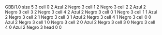 <gs-board without-header> GBB/1.0
size 5 3
cell 0 2 Azul 2 Negro 3 
cell 1 2 Negro 3 
cell 2 2 Azul 2 Negro 3 
cell 3 2 Negro 3 
cell 4 2 Azul 2 Negro 3 
cell 0 1 Negro 3 
cell 1 1 Azul 2 Negro 3 
cell 2 1 Negro 3 
cell 3 1 Azul 2 Negro 3 
cell 4 1 Negro 3 
cell 0 0 Azul 2 Negro 3 
cell 1 0 Negro 3 
cell 2 0 Azul 2 Negro 3 
cell 3 0 Negro 3 
cell 4 0 Azul 2 Negro 3 
head 0 0 </gs-board>